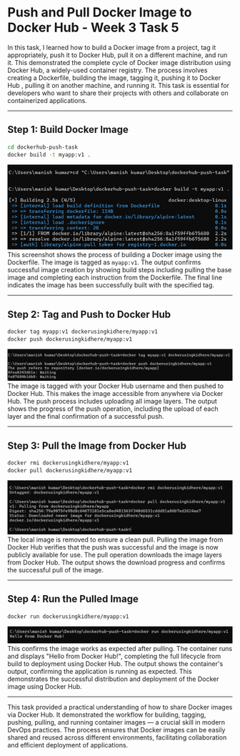 
# Push and Pull Docker Image to Docker Hub - Week 3 Task 5

In this task, I learned how to build a Docker image from a project, tag it appropriately, push it to Docker Hub, pull it on a different machine, and run it. This demonstrated the complete cycle of Docker image distribution using Docker Hub, a widely-used container registry. The process involves creating a Dockerfile, building the image, tagging it, pushing it to Docker Hub , pulling it on another machine, and running it. This task is essential for developers who want to share their projects with others and collaborate on containerized applications.

---

## Step 1: Build Docker Image

```bash
cd dockerhub-push-task
docker build -t myapp:v1 .
```

![Image Build](Images/imagestask5/image_build.png)  
This screenshot shows the process of building a Docker image using the Dockerfile. The image is tagged as `myapp:v1`. The output confirms successful image creation by showing build steps including pulling the base image and completing each instruction from the Dockerfile. The final line indicates the image has been successfully built with the specified tag. 

---

## Step 2: Tag and Push to Docker Hub

```bash
docker tag myapp:v1 dockerusingkidhere/myapp:v1
docker push dockerusingkidhere/myapp:v1
```

![Tag and Push](Images/imagestask5/tag_and_push.png)  
The image is tagged with your Docker Hub username and then pushed to Docker Hub. This makes the image accessible from anywhere via Docker Hub. The push process includes uploading all image layers. The output shows the progress of the push operation, including the upload of each layer and the final confirmation of a successful push. 

---

## Step 3: Pull the Image from Docker Hub

```bash
docker rmi dockerusingkidhere/myapp:v1
docker pull dockerusingkidhere/myapp:v1
```

![Remote Pull](Images/imagestask5/remote_pull.png)  
The local image is removed to ensure a clean pull. Pulling the image from Docker Hub verifies that the push was successful and the image is now publicly available for use. The pull operation downloads the image layers from Docker Hub. The output shows the download progress and confirms the successful pull of the image. 

---

## Step 4: Run the Pulled Image

```bash
docker run dockerusingkidhere/myapp:v1
```

![Container Run](Images/imagestask5/container_run.png)  
This confirms the image works as expected after pulling. The container runs and displays "Hello from Docker Hub!", completing the full lifecycle from build to deployment using Docker Hub. The output shows the container's output, confirming the application is running as expected. This demonstrates the successful distribution and deployment of the Docker image using Docker Hub. 

---

This task provided a practical understanding of how to share Docker images via Docker Hub. It demonstrated the workflow for building, tagging, pushing, pulling, and running container images — a crucial skill in modern DevOps practices. The process ensures that Docker images can be easily shared and reused across different environments, facilitating collaboration and efficient deployment of applications. 
